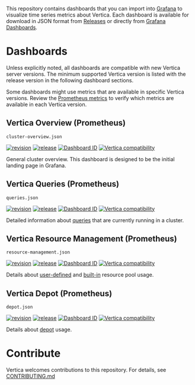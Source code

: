 This repository contains dashboards that you can import into [Grafana](https://grafana.com/) to visualize time series metrics about Vertica. Each dashboard is available for download in JSON format from [Releases](https://github.com/vertica/grafana-dashboards/releases) or directly from [Grafana Dashboards](https://grafana.com/grafana/dashboards/).

# Dashboards

Unless explicitly noted, all dashboards are compatible with new Vertica server versions. The minimum supported Vertica version is listed with the release version in the following dashboard sections.

Some dashboards might use metrics that are available in specific Vertica versions. Review the [Prometheus metrics](https://docs.vertica.com/latest/en/admin/managing-db/https-service/prometheus-metrics/) to verify which metrics are available in each Vertica version.

## Vertica Overview (Prometheus)

`cluster-overview.json`

[![revision](https://img.shields.io/badge/revision-1-orange.svg)](https://example.com) [![release](https://img.shields.io/badge/release-1.0.0-green.svg)](https://github.com/vertica/grafana-dashboards/releases) [![Dashboard ID](https://img.shields.io/badge/Dashboard_ID-TBD-yellow.svg)](https://grafana.com/grafana/dashboards/?search=TBD) [![Vertica compatibility](https://img.shields.io/badge/Vertica-v23.3.0-blue.svg)](https://docs.vertica.com/latest/en/)

General cluster overview. This dashboard is designed to be the initial landing page in Grafana.

## Vertica Queries (Prometheus)

`queries.json`

[![revision](https://img.shields.io/badge/revision-1-orange.svg)](https://example.com) [![release](https://img.shields.io/badge/release-1.0.0-green.svg)](https://github.com/vertica/grafana-dashboards/releases) [![Dashboard ID](https://img.shields.io/badge/Dashboard_ID-TBD-yellow.svg)](https://img.shields.io/badge/Dashboard_ID-TBD-yellow.svg) [![Vertica compatibility](https://img.shields.io/badge/Vertica-v23.3.0-blue.svg)](https://docs.vertica.com/latest/en/)

Detailed information about [queries](https://docs.vertica.com/latest/en/data-analysis/queries/) that are currently running in a cluster.

## Vertica Resource Management (Prometheus)

`resource-management.json`

[![revision](https://img.shields.io/badge/revision-1-orange.svg)](https://example.com) [![release](https://img.shields.io/badge/release-1.0.0-green.svg)](https://github.com/vertica/grafana-dashboards/releases) [![Dashboard ID](https://img.shields.io/badge/Dashboard_ID-TBD-yellow.svg)](https://img.shields.io/badge/Dashboard_ID-TBD-yellow.svg) [![Vertica compatibility](https://img.shields.io/badge/Vertica-v23.3.0-blue.svg)](https://docs.vertica.com/latest/en/)

Details about [user-defined](https://docs.vertica.com/latest/en/sql-reference/statements/create-statements/create-resource-pool/) and [built-in](<(https://docs.vertica.com/latest/en/sql-reference/statements/create-statements/create-resource-pool/built-pools/)>) resource pool usage.

## Vertica Depot (Prometheus)

`depot.json`

[![revision](https://img.shields.io/badge/revision-1-orange.svg)](https://example.com) [![release](https://img.shields.io/badge/release-1.0.0-green.svg)](https://github.com/vertica/grafana-dashboards/releases) [![Dashboard ID](https://img.shields.io/badge/Dashboard_ID-TBD-yellow.svg)](https://img.shields.io/badge/Dashboard_ID-TBD-yellow.svg) [![Vertica compatibility](https://img.shields.io/badge/Vertica-v23.3.0-blue.svg)](https://docs.vertica.com/latest/en/)

Details about [depot](https://docs.vertica.com/latest/en/eon/depot-management/) usage.

# Contribute

Vertica welcomes contributions to this repository. For details, see [CONTRIBUTING.md](CONTRIBUTING.md)
